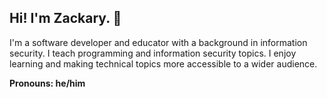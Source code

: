 ## Hi! I'm Zackary. 👋

I'm a software developer and educator with a background in information security. I teach programming and information security topics. I enjoy learning and making technical topics more accessible to a wider audience.

**Pronouns: he/him**
